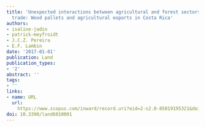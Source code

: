 ```yaml
---
title: 'Unexpected interactions between agricultural and forest sectors through international
  trade: Wood pallets and agricultural exports in Costa Rica'
authors:
- isaline-jadin
- patrick-meyfroidt
- J.C.Z. Pereira
- E.F. Lambin
date: '2017-01-01'
publication: Land
publication_types:
- '2'
abstract: ''
tags:
- ''
links:
- name: URL
  url: 
    https://www.scopus.com/inward/record.uri?eid=2-s2.0-85019195321&doi=10.3390%2fland6010001&partnerID=40&md5=8fcd944041c5235ad18ccc58c91da1e3
doi: 10.3390/land6010001
---
```

